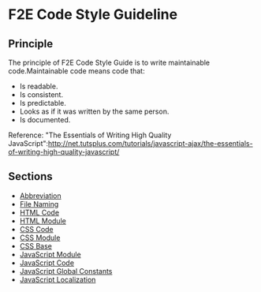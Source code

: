 # F2E Code Style Guideline

## Principle

The principle of F2E Code Style Guide is to write maintainable code.Maintainable code means code that:

* Is readable.
* Is consistent.
* Is predictable.
* Looks as if it was written by the same person.
* Is documented.

Reference: "The Essentials of Writing High Quality JavaScript":http://net.tutsplus.com/tutorials/javascript-ajax/the-essentials-of-writing-high-quality-javascript/

## Sections

* [Abbreviation](/josephj/f2e-styleguide/blob/master/abbreviation.md)
* [File Naming](/josephj/f2e-styleguide/blob/master/file-naming.textile)
* [HTML Code](/josephj/f2e-styleguide/blob/master/html.textile)
* [HTML Module](/josephj/f2e-styleguide/blob/master/html-module.textile)
* [CSS Code](/josephj/f2e-styleguide/blob/master/css.textile)
* [CSS Module](/josephj/f2e-styleguide/blob/master/css-module.textile)
* [CSS Base](/josephj/f2e-styleguide/blob/master/css-base.textile)
* [JavaScript Module](https://github.com/miiicasa/module/blob/master/README.md)
* [JavaScript Code](/josephj/f2e-styleguide/blob/master/javascript.textile)
* [JavaScript Global Constants](/josephj/f2e-styleguide/blob/master/javascript-global-constants.textile)
* [JavaScript Localization](/josephj/f2e-styleguide/blob/master/javascript-localization.textile)
